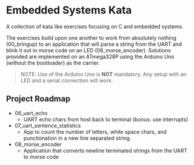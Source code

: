 # Embedded Systems Kata

A collection of kata like exercises focusing on C and embedded systems. 

The exercises build upon one another to work from absolutely nothing
(00_bringup) to an application that will parse a string from the UART
and blink it out in morse code on an LED (08_morse_encoder). Solutions provided
are implemented on an ATmega328P using the Arduino Uno (without the bootloader)
as the carrier.

> NOTE: Use of the Arduino Uno is __NOT__ mandatory. Any setup with an LED and a
> serial connection will work.

## Project Roadmap
- 06_uart_echo
  - UART echo chars from host back to terminal (bonus: use interrupts)
- 07_uart_sentence_statistics
  - App to count the number of letters, white space chars, and punctionation in 
    a new line separated string.
- 08_morse_encoder
  - Application that converts newline terminated strings from the UART to
    morse code